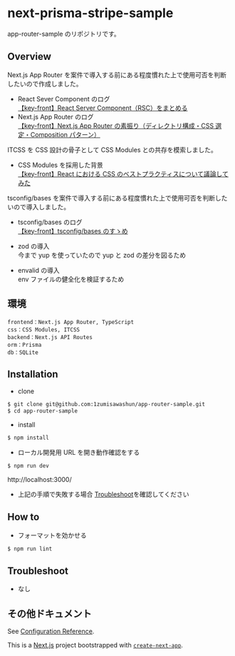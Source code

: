 # next-prisma-stripe-sample

app-router-sample のリポジトリです。

## Overview

Next.js App Router を案件で導入する前にある程度慣れた上で使用可否を判断したいので作成しました。

- React Sever Component のログ  
  [【key-front】React Server Component（RSC）をまとめる](https://zenn.dev/shuuuuuun/scraps/7b2aaf746aec91)
- Next.js App Router のログ  
  [【key-front】Next.js App Router の素振り（ディレクトリ構成・CSS 選定・Composition パターン）](https://zenn.dev/shuuuuuun/scraps/9cd8d4c0a7be87)

ITCSS を CSS 設計の骨子として CSS Modules との共存を模索しました。

- CSS Modules を採用した背景  
  [【key-front】React における CSS のベストプラクティスについて議論してみた](https://zenn.dev/shuuuuuun/scraps/744aa994686183)

tsconfig/bases を案件で導入する前にある程度慣れた上で使用可否を判断したいので導入しました。

- tsconfig/bases のログ  
  [【key-front】tsconfig/bases のすゝめ](https://zenn.dev/shuuuuuun/scraps/48ac73aeb3076c)

- zod の導入  
  今まで yup を使っていたので yup と zod の差分を図るため

- envalid の導入  
  env ファイルの健全化を検証するため

## 環境

```
frontend：Next.js App Router, TypeScript
css：CSS Modules, ITCSS
backend：Next.js API Routes
orm：Prisma
db：SQLite
```

## Installation

- clone

```bash
$ git clone git@github.com:1zumisawashun/app-router-sample.git
$ cd app-router-sample
```

- install

```bash
$ npm install
```

- ローカル開発用 URL を開き動作確認をする

```bash
$ npm run dev
```

http://localhost:3000/

- 上記の手順で失敗する場合 [Troubleshoot](#Troubleshoot)を確認してください

## How to

- フォーマットを効かせる

```bash
$ npm run lint
```

## Troubleshoot

- なし

## その他ドキュメント

See [Configuration Reference](https://github.com/vercel/next.js/tree/canary/examples/with-stripe-typescript).

This is a [Next.js](https://nextjs.org/) project bootstrapped with [`create-next-app`](https://github.com/vercel/next.js/tree/canary/packages/create-next-app).
